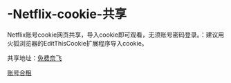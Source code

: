 # -Netflix-cookie-共享
Netflix账号cookie网页共享，导入cookie即可观看，无须账号密码登录。：建议用火狐浏览器的EditThisCookie扩展程序导入cookie。

共享地址：<a href="https://eeee.ooo/tool/netflix">免费奈飞</a>

<a href="https://eeee.ooo/user/hezu">账号合租</a>
